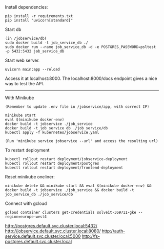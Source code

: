 
Install dependencies:

```
pip install -r requirements.txt
pip install "uvicorn[standard]"
```

Start db
```
(in /jobservice/db)
sudo docker build -t job_service_db ./
sudo docker run --name job_service_db -d -e POSTGRES_PASSWORD=psltest -p 5432:5432 job_service_db
```


Start web server.

```
uvicorn main:app --reload
```

Access it at localhost:8000.
The localhost:8000/docs endpoint gives a nice way to test the API.


-------------


With Minikube
```
(Remember to update .env file in /jobservice/app, with correct IP)

minikube start
eval $(minikube docker-env)
docker build -t jobservice ./job_service
docker build -t job_service_db ./job_service/db
kubectl apply -f kubernetes/jobservice.yaml

(Run 'minikube service jobservice --url' and access the resulting url)
```

To restart deployment
```
kubectl rollout restart deployment/jobservice-deployment
kubectl rollout restart deployment/postgres
kubectl rollout restart deployment/frontend-deployment
```


Reset minikube oneliner:
```
minikube delete && minikube start && eval $(minikube docker-env) && docker build -t jobservice ./job_service && docker build -t job_service_db ./job_service/db
```

Connect with gcloud
```
gcloud container clusters get-credentials solveit-369711-gke --region=europe-west4
```

http://postgres.default.svc.cluster.local:5432/
http://jobservice.default.svc.cluster.local:8080/
http://auth-service.default.svc.cluster.local:5000
http://fs-postgres.default.svc.cluster.local
